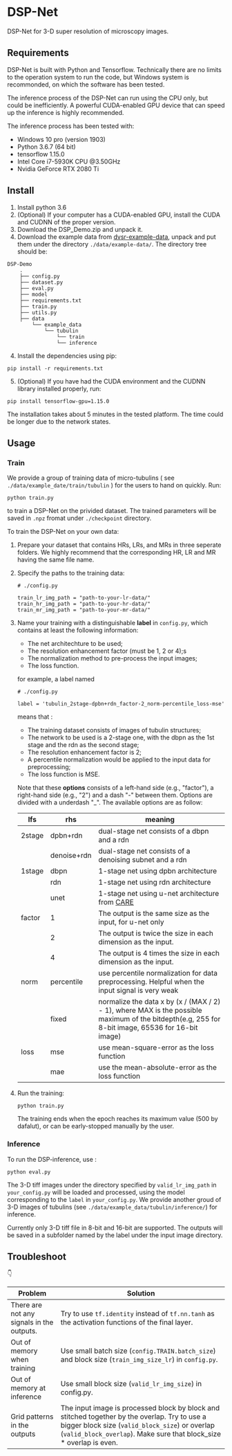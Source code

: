 
# DSP-Net 

DSP-Net for 3-D super resolution of microscopy images.  

## Requirements

DSP-Net is built with Python and Tensorflow. Technically there are no limits to the operation system to run the code, but Windows system is recommonded, on which the software has been tested.

The inference process of the DSP-Net can run using the CPU only, but could be inefficiently. A powerful CUDA-enabled GPU device that can speed up the inference is highly recommended. 

The inference process has been tested with:

 * Windows 10 pro (version 1903)
 * Python 3.6.7 (64 bit)
 * tensorflow 1.15.0
 * Intel Core i7-5930K CPU @3.50GHz
 * Nvidia GeForce RTX 2080 Ti


## Install

1. Install python 3.6 
2. (Optional) If your computer has a CUDA-enabled GPU, install the CUDA and CUDNN of the proper version.
3. Download the DSP_Demo.zip and unpack it. 
4. Download the example data from [dvsr-example-data](https://drive.google.com/file/d/1UHb0RiLCC1uMiI_nMh3YygV0PZ2Ozc94/view?usp=sharing), unpack and put them under the directory `./data/example-data/`. The directory tree should be: 
```  
DSP-Demo   
    .
    ├── config.py
    ├── dataset.py
    ├── eval.py
    ├── model
    ├── requirements.txt
    ├── train.py
    ├── utils.py
    ├── data
        └── example_data
            └── tubulin
                └── train
                └── inference
```

4. Install the dependencies using pip:

```
pip install -r requirements.txt
```

5. (Optional) If you have had the CUDA environment and the CUDNN library installed properly, run:

```
pip install tensorflow-gpu=1.15.0
```

The installation takes about 5 minutes in the tested platform. The time could be longer due to the network states.

## Usage

### Train

We provide a group of training data of micro-tubulins ( see `./data/example_date/train/tubulin` ) for the users to hand on quickly. Run:

```
python train.py
```
to train a DSP-Net on the privided dataset. The trained parameters will be saved in `.npz` fromat under `./checkpoint` directory.

To train the DSP-Net on your own data:
1. Prepare your dataset that contains HRs, LRs, and MRs in three seperate folders. We highly recommend that the corresponding HR, LR and MR having the same file name.
2. Specify the paths to the training data: 
    ```
    # ./config.py

    train_lr_img_path = "path-to-your-lr-data/"
    train_hr_img_path = "path-to-your-hr-data/"
    train_mr_img_path = "path-to-your-mr-data/"
    ```
3. Name your training with a distinguishable **label** in `config.py`, which contains at least the following information:
    * The net architechture to be used;
    * The resolution enhancement factor (must be 1, 2 or 4);s
    * The normalization method to pre-process the input images;
    * The loss function.

    for example, a label named 
    ```
    # ./config.py

    label = 'tubulin_2stage-dpbn+rdn_factor-2_norm-percentile_loss-mse'
    ```
    means that :
    * The training dataset consists of images of tubulin structures;
    * The network to be used is a 2-stage one, with the dbpn as the 1st stage and the rdn as the second stage;
    * The resolution enhancement factor is 2;
    * A percentile normalization would be applied to the input data for preprocessing;
    * The loss function is MSE.

    Note that these **options** consists of a left-hand side (e.g., "factor"), a right-hand side (e.g., "2") and a dash "-" between them. Options are divided with a underdash "_". The available options are as follow:

    | lfs | rhs | meaning |
    |-----|-----|---------|
    |2stage | dpbn+rdn| dual-stage net consists of a dbpn and a rdn|
    |       | denoise+rdn| dual-stage net consists of a denoising subnet and a rdn|
    |1stage | dbpn| 1-stage net using dpbn architecture|
    |       | rdn | 1-stage net using rdn architecture|
    |       | unet| 1-stage net using u-net architecture from [CARE](https://github.com/CSBDeep/CSBDeep)|
    |factor | 1   | The output is the same size as the input, for u-net only|
    |       | 2   | The output is twice the size in each dimension as the input. |
    |       | 4   | The output is 4 times the size in each dimension as the input. |
    |norm   | percentile| use percentile normalization for data preprocessing. Helpful when the input signal is very weak|
    |       | fixed     | normalize the data x by (x / (MAX / 2) - 1), where MAX is the possible maximum of the bitdepth(e.g, 255 for 8-bit image, 65536 for 16-bit image) |
    |loss   | mse | use mean-square-error as the loss function|
    |       | mae | use the mean-absolute-error as the loss function|


4. Run the training:
    ```
    python train.py
    ```

    The training ends when the epoch reaches its maximum value (500 by dafalut), or can be early-stopped manually by the user. 

### Inference

To run the DSP-inference, use :

```
python eval.py 
```
The 3-D tiff images under the directory specified by `valid_lr_img_path` in `your_config.py` will be loaded and processed, using the model corresponding to the `label` in `your_config.py`. We provide another groud of 3-D images of tubulins (see `./data/example_data/tubulin/inference/`) for inference. 

Currently only 3-D tiff file in 8-bit and 16-bit are supported. The outputs will be saved in a subfolder named by the label under the input image directory.

## Troubleshoot 
:point_down:

|Problem| Solution |
|-------|----------|
|There are not any signals in the outputs.| Try to use `tf.identity` instead of `tf.nn.tanh` as the activation functions of the final layer.|
|Out of memory when training| Use small batch size (`config.TRAIN.batch_size`) and block size (`train_img_size_lr`) in `config.py`.|
|Out of memory at inference| Use small block size (`valid_lr_img_size`) in config.py. |
|Grid patterns in the outputs| The input image is processed block by block and stitched together by the overlap. Try to use a bigger block size (`valid_block_size`) or overlap (`valid_block_overlap`). Make sure that block_size * overlap is even.|